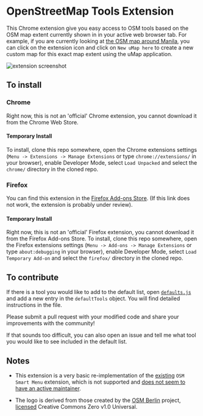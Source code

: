 # OpenStreetMap Tools Extension

This Chrome extension give you easy access to OSM tools based on the OSM map extent currently shown in in your active web browser tab. For example, if you are currently looking at [the OSM map around Manila](https://www.openstreetmap.org/#map=12/14.6208/121.0470), you can click on the extension icon and click on `New uMap here` to create a new custom map for this exact map extent using the uMap application.

![extension screenshot](https://images.rtijn.org/2025/chrome-extension-menu.png)


## To install

### Chrome
Right now, this is not an 'official' Chrome extension, you cannot download it from the Chrome Web Store. 

#### Temporary Install
To install, clone this repo somewhere, open the Chrome extensions settings (`Menu -> Extensions -> Manage Extensions` or type `chrome://extensions/` in your browser), enable Developer Mode, select `Load Unpacked` and select the `chrome/` directory in the cloned repo.

### Firefox
You can find this extension in the [Firefox Add-ons Store](https://addons.mozilla.org/en-US/firefox/addon/osm-tools-quick-access/). (If this link does not work, the extension is probably under review).

#### Temporary Install
Right now, this is not an 'official' Firefox extension, you cannot download it from the Firefox Add-ons Store. To install, clone this repo somewhere, open the Firefox extensions settings (`Menu -> Add-ons -> Manage Extensions` or type `about:debugging` in your browser), enable Developer Mode, select `Load Temporary Add-on` and select the `firefox/` directory in the cloned repo.

## To contribute
If there is a tool you would like to add to the default list, open [`defaults.js`](chrome/defaults.js) and add a new entry in the `defaultTools` object. You will find detailed instructions in the file.

Please submit a pull request with your modified code and share your improvements with the community!

If that sounds too difficult, you can also open an issue and tell me what tool you would like to see included in the default list.

## Notes

- This extension is a very basic re-implementation of the [existing](https://chromewebstore.google.com/detail/osm-smart-menu/icipmdhgbkejfideagkhdebiaeohfijk) `OSM Smart Menu` extension, which is not supported and [does not seem to have an active maintainer](https://github.com/jgpacker/osm-smart-menu/issues/220).

- The logo is derived from those created by the [OSM Berlin](https://github.com/osmberlin/logos) project, [licensed](https://github.com/osmberlin/logos/blob/main/LICENSE) Creative Commons Zero v1.0 Universal.